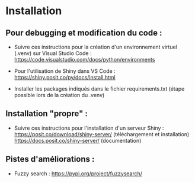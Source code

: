 # Installation

## Pour debugging et modification du code :
- Suivre ces instructions pour la création d'un environnement virtuel (.venv) sur Visual Studio Code : https://code.visualstudio.com/docs/python/environments<br>

- Pour l'utilisation de Shiny dans VS Code : https://shiny.posit.co/py/docs/install.html <br>
 
- Installer les packages indiqués dans le fichier requirements.txt (étape possible lors de la création du .venv)<br>

## Installation "propre" : 
- Suivre ces instructions pour l'installation d'un serveur Shiny :<br>
https://posit.co/download/shiny-server/ (téléchargement et installation) <br>
https://docs.posit.co/shiny-server/ (documentation) <br>

## Pistes d'améliorations :
- Fuzzy search : https://pypi.org/project/fuzzysearch/
